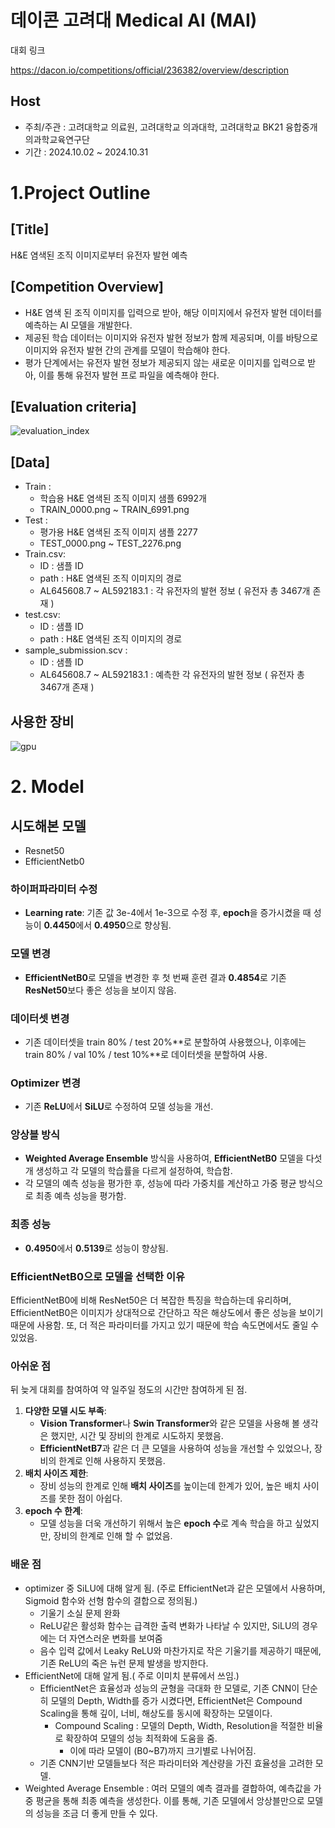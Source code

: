 # 데이콘 고려대 Medical AI (MAI)


대회 링크

https://dacon.io/competitions/official/236382/overview/description

## **Host**

- 주최/주관 : 고려대학교 의료원, 고려대학교 의과대학, 고려대학교 BK21 융합중개의과학교육연구단
- 기간 : 2024.10.02 ~ 2024.10.31

# 1.Project Outline

## [Title]

H&E 염색된 조직 이미지로부터 유전자 발현 예측

## **[Competition Overview]**

- H&E 염색 된 조직 이미지를 입력으로 받아, 해당 이미지에서 유전자 발현 데이터를 예측하는 AI 모델을 개발한다.
- 제공된 학습 데이터는 이미지와 유전자 발현 정보가 함께 제공되며, 이를 바탕으로 이미지와 유전자 발현 간의 관계를 모델이 학습해야 한다.
- 평가 단계에서는 유전자 발현 정보가 제공되지 않는 새로운 이미지를 입력으로 받아, 이를 통해 유전자 발현 프로 파일을 예측해야 한다.

## **[Evaluation criteria]**

![evaluation_index](https://github.com/user-attachments/assets/40b32383-8cf5-4296-b38d-9b69ed2943a7)

## [Data]

- Train :
    - 학습용 H&E 염색된 조직 이미지 샘플 6992개
    - TRAIN_0000.png ~ TRAIN_6991.png
- Test :
    - 평가용 H&E 염색된 조직 이미지 샘플 2277
    - TEST_0000.png ~ TEST_2276.png
- Train.csv:
    - ID : 샘플 ID
    - path : H&E 염색된 조직 이미지의 경로
    - AL645608.7 ~ AL592183.1 : 각 유전자의 발현 정보 ( 유전자 총 3467개 존재 )
- test.csv:
    - ID : 샘플 ID
    - path : H&E 염색된 조직 이미지의 경로
- sample_submission.scv :
    - ID : 샘플 ID
    - AL645608.7 ~ AL592183.1 : 예측한 각 유전자의 발현 정보 ( 유전자 총 3467개 존재 )

## 사용한 장비

![gpu](https://github.com/user-attachments/assets/9827b5a0-2303-40e1-bb1a-8c1d40d777db)

# 2. Model

## 시도해본 모델

- Resnet50
- EfficientNetb0

### 하이퍼파라미터 수정

- **Learning rate**: 기존 값 3e-4에서 1e-3으로 수정 후, **epoch**을 증가시켰을 때 성능이 **0.4450**에서 **0.4950**으로 향상됨.

### 모델 변경

- **EfficientNetB0**로 모델을 변경한 후 첫 번째 훈련 결과 **0.4854**로 기존 **ResNet50**보다 좋은 성능을 보이지 않음.

### 데이터셋 변경

- 기존 데이터셋을 train 80% / test 20%**로 분할하여 사용했으나, 이후에는 train 80% / val 10% / test 10%**로 데이터셋을 분할하여 사용.

### Optimizer 변경

- 기존 **ReLU**에서 **SiLU**로 수정하여 모델 성능을 개선.

### 앙상블 방식

- **Weighted Average Ensemble** 방식을 사용하여, **EfficientNetB0** 모델을 다섯 개 생성하고 각 모델의 학습률을 다르게 설정하여, 학습함.
- 각 모델의 예측 성능을 평가한 후, 성능에 따라 가중치를 계산하고 가중 평균 방식으로 최종 예측 성능을 평가함.

### 최종 성능

- **0.4950**에서 **0.5139**로 성능이 향상됨.

### EfficientNetB0으로 모델을 선택한 이유

EfficientNetB0에 비해 ResNet50은 더 복잡한 특징을 학습하는데 유리하며, EfficientNetB0은 이미지가 상대적으로 간단하고 작은 해상도에서 좋은 성능을 보이기 때문에 사용함. 또, 더 적은 파라미터를 가지고 있기 때문에 학습 속도면에서도 줄일 수 있었음.

### 아쉬운 점

뒤 늦게 대회를 참여하여 약 일주일 정도의 시간만 참여하게 된 점.

1. **다양한 모델 시도 부족**:
    - **Vision Transformer**나 **Swin Transformer**와 같은 모델을 사용해 볼 생각은 했지만, 시간 및 장비의 한계로 시도하지 못했음.
    - **EfficientNetB7**과 같은 더 큰 모델을 사용하여 성능을 개선할 수 있었으나, 장비의 한계로 인해 사용하지 못했음.
2. **배치 사이즈 제한**:
    - 장비 성능의 한계로 인해 **배치 사이즈**를 높이는데 한계가 있어, 높은 배치 사이즈를 못한 점이 아쉽다.
3. **epoch 수 한계**:
    - 모델 성능을 더욱 개선하기 위해서 높은 **epoch 수**로 계속 학습을 하고 싶었지만, 장비의 한계로 인해 할 수 없었음.

### 배운 점

- optimizer 중 SiLU에 대해 알게 됨. (주로 EfficientNet과 같은 모델에서 사용하며, Sigmoid 함수와 선형 함수의 결합으로 정의됨.)
    - 기울기 소실 문제 완화
    - ReLU같은 활성화 함수는 급격한 출력 변화가 나타날 수 있지만, SiLU의 경우에는 더 자연스러운 변화를 보여줌
    - 음수 입력 값에서 Leaky ReLU와 마찬가지로 작은 기울기를 제공하기 때문에, 기존 ReLU의 죽은 뉴런 문제 발생을 방지한다.
- EfficientNet에 대해 알게 됨.( 주로 이미치 분류에서 쓰임.)
    - EfficientNet은 효율성과 성능의 균형을 극대화 한 모델로, 기존 CNN이 단순히 모델의 Depth, Width를 증가 시켰다면, EfficientNet은 Compound Scaling을 통해 깊이, 너비, 해상도를 동시에 확장하는 모델이다.
        - Compound Scaling : 모델의 Depth, Width, Resolution을 적절한 비율로 확장하여 모델의 성능 최적화에 도움을 줌.
            - 이에 따라 모델이 (B0~B7)까지 크기별로 나뉘어짐.
    - 기존 CNN기반 모델들보다 적은 파라미터와 계산량을 가진 효율성을 고려한 모델.
 - Weighted Average Ensemble : 여러 모델의 예측 결과를 결합하여, 예측값을 가중 평균을 통해 최종 예측을 생성한다. 이를 통해, 기존 모델에서 앙상블만으로 모델의 성능을 조금 더 좋게 만들 수 있다.
